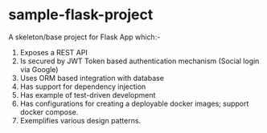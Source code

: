 # sample-flask-project

A skeleton/base project for Flask App which:-
1. Exposes a REST API
2. Is secured by JWT Token based authentication mechanism (Social login via Google)
3. Uses ORM based integration with database
4. Has support for dependency injection
5. Has example of test-driven development
6. Has configurations for creating a deployable docker images; support docker compose.
7. Exemplifies various design patterns.